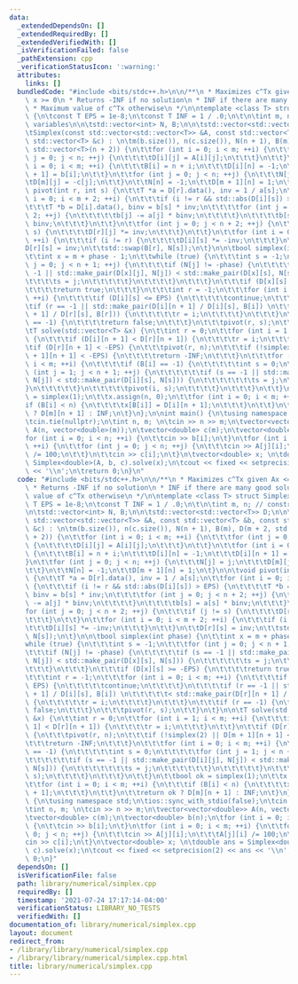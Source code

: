 ```yaml
---
data:
  _extendedDependsOn: []
  _extendedRequiredBy: []
  _extendedVerifiedWith: []
  _isVerificationFailed: false
  _pathExtension: cpp
  _verificationStatusIcon: ':warning:'
  attributes:
    links: []
  bundledCode: "#include <bits/stdc++.h>\n\n/**\n * Maximizes c^Tx given Ax <= b,\
    \ x >= 0\n * Returns -INF if no solution\n * INF if there are many good solutions\n\
    \ * Maximum value of c^Tx otherwise\n */\n\ntemplate <class T> struct Simplex\
    \ {\n\tconst T EPS = 1e-8;\n\tconst T INF = 1 / .0;\n\t\n\tint m, n; // constraints,\
    \ variables\n\n\tstd::vector<int> N, B;\n\n\tstd::vector<std::vector<T>> D;\n\n\
    \tSimplex(const std::vector<std::vector<T>> &A, const std::vector<T> &b, const\
    \ std::vector<T> &c) : \n\tm(b.size()), n(c.size()), N(n + 1), B(m), D(m + 2,\
    \ std::vector<T>(n + 2)) {\n\t\tfor (int i = 0; i < m; ++i) {\n\t\t\tfor (int\
    \ j = 0; j < n; ++j) {\n\t\t\t\tD[i][j] = A[i][j];\n\t\t\t}\n\t\t}\n\t\tfor (int\
    \ i = 0; i < m; ++i) {\n\t\t\tB[i] = n + i;\n\t\t\tD[i][n] = -1;\n\t\t\tD[i][n\
    \ + 1] = b[i];\n\t\t}\n\t\tfor (int j = 0; j < n; ++j) {\n\t\t\tN[j] = j;\n\t\t\
    \tD[m][j] = -c[j];\n\t\t}\n\t\tN[n] = -1;\n\t\tD[m + 1][n] = 1;\n\t}\n\n\tvoid\
    \ pivot(int r, int s) {\n\t\tT *a = D[r].data(), inv = 1 / a[s];\n\t\tfor (int\
    \ i = 0; i < m + 2; ++i) {\n\t\t\tif (i != r && std::abs(D[i][s]) > EPS) {\n\t\
    \t\t\tT *b = D[i].data(), binv = b[s] * inv;\n\t\t\t\tfor (int j = 0; j < n +\
    \ 2; ++j) {\n\t\t\t\t\tb[j] -= a[j] * binv;\n\t\t\t\t}\n\t\t\t\tb[s] = a[s] *\
    \ binv;\n\t\t\t}\n\t\t}\n\t\tfor (int j = 0; j < n + 2; ++j) {\n\t\t\tif (j !=\
    \ s) {\n\t\t\t\tD[r][j] *= inv;\n\t\t\t}\n\t\t}\n\t\tfor (int i = 0; i < m + 2;\
    \ ++i) {\n\t\t\tif (i != r) {\n\t\t\t\tD[i][s] *= -inv;\n\t\t\t}\n\t\t}\n\t\t\
    D[r][s] = inv;\n\t\tstd::swap(B[r], N[s]);\n\t}\n\n\tbool simplex(int phase) {\n\
    \t\tint x = m + phase - 1;\n\t\twhile (true) {\n\t\t\tint s = -1;\n\t\t\tfor (int\
    \ j = 0; j < n + 1; ++j) {\n\t\t\t\tif (N[j] != -phase) {\n\t\t\t\t\tif (s ==\
    \ -1 || std::make_pair(D[x][j], N[j]) < std::make_pair(D[x][s], N[s])) {\n\t\t\
    \t\t\t\ts = j;\n\t\t\t\t\t}\n\t\t\t\t}\n\t\t\t}\n\t\t\tif (D[x][s] >= -EPS) {\n\
    \t\t\t\treturn true;\n\t\t\t}\n\t\t\tint r = -1;\n\t\t\tfor (int i = 0; i < m;\
    \ ++i) {\n\t\t\t\tif (D[i][s] <= EPS) {\n\t\t\t\t\tcontinue;\n\t\t\t\t}\n\t\t\t\
    \tif (r == -1 || std::make_pair(D[i][n + 1] / D[i][s], B[i]) \n\t\t\t\t\t< std::make_pair(D[r][n\
    \ + 1] / D[r][s], B[r])) {\n\t\t\t\t\tr = i;\n\t\t\t\t}\n\t\t\t}\n\t\t\tif (r\
    \ == -1) {\n\t\t\t\treturn false;\n\t\t\t}\n\t\t\tpivot(r, s);\n\t\t}\n\t}\n\n\
    \tT solve(std::vector<T> &x) {\n\t\tint r = 0;\n\t\tfor (int i = 1; i < m; ++i)\
    \ {\n\t\t\tif (D[i][n + 1] < D[r][n + 1]) {\n\t\t\t\tr = i;\n\t\t\t}\n\t\t}\n\t\
    \tif (D[r][n + 1] < -EPS) {\n\t\t\tpivot(r, n);\n\t\t\tif (!simplex(2) || D[m\
    \ + 1][n + 1] < -EPS) {\n\t\t\t\treturn -INF;\n\t\t\t}\n\t\t\tfor (int i = 0;\
    \ i < m; ++i) {\n\t\t\t\tif (B[i] == -1) {\n\t\t\t\t\tint s = 0;\n\t\t\t\t\tfor\
    \ (int j = 1; j < n + 1; ++j) {\n\t\t\t\t\t\tif (s == -1 || std::make_pair(D[i][j],\
    \ N[j]) < std::make_pair(D[i][s], N[s])) {\n\t\t\t\t\t\t\ts = j;\n\t\t\t\t\t\t\
    }\n\t\t\t\t\t}\n\t\t\t\t\tpivot(i, s);\n\t\t\t\t}\n\t\t\t}\n\t\t}\n\t\tbool ok\
    \ = simplex(1);\n\t\tx.assign(n, 0);\n\t\tfor (int i = 0; i < m; ++i) {\n\t\t\t\
    if (B[i] < n) {\n\t\t\t\tx[B[i]] = D[i][n + 1];\n\t\t\t}\n\t\t}\n\t\treturn ok\
    \ ? D[m][n + 1] : INF;\n\t}\n};\n\nint main() {\n\tusing namespace std;\n\tios::sync_with_stdio(false);\n\
    \tcin.tie(nullptr);\n\tint n, m; \n\tcin >> n >> m;\n\tvector<vector<double>>\
    \ A(n, vector<double>(m));\n\tvector<double> c(m);\n\tvector<double> b(n);\n\t\
    for (int i = 0; i < n; ++i) {\n\t\tcin >> b[i];\n\t}\n\tfor (int i = 0; i < m;\
    \ ++i) {\n\t\tfor (int j = 0; j < n; ++j) {\n\t\t\tcin >> A[j][i];\n\t\t\tA[j][i]\
    \ /= 100;\n\t\t}\n\t\tcin >> c[i];\n\t}\n\tvector<double> x; \n\tdouble ans =\
    \ Simplex<double>(A, b, c).solve(x);\n\tcout << fixed << setprecision(2) << ans\
    \ << '\\n';\n\treturn 0;\n}\n"
  code: "#include <bits/stdc++.h>\n\n/**\n * Maximizes c^Tx given Ax <= b, x >= 0\n\
    \ * Returns -INF if no solution\n * INF if there are many good solutions\n * Maximum\
    \ value of c^Tx otherwise\n */\n\ntemplate <class T> struct Simplex {\n\tconst\
    \ T EPS = 1e-8;\n\tconst T INF = 1 / .0;\n\t\n\tint m, n; // constraints, variables\n\
    \n\tstd::vector<int> N, B;\n\n\tstd::vector<std::vector<T>> D;\n\n\tSimplex(const\
    \ std::vector<std::vector<T>> &A, const std::vector<T> &b, const std::vector<T>\
    \ &c) : \n\tm(b.size()), n(c.size()), N(n + 1), B(m), D(m + 2, std::vector<T>(n\
    \ + 2)) {\n\t\tfor (int i = 0; i < m; ++i) {\n\t\t\tfor (int j = 0; j < n; ++j)\
    \ {\n\t\t\t\tD[i][j] = A[i][j];\n\t\t\t}\n\t\t}\n\t\tfor (int i = 0; i < m; ++i)\
    \ {\n\t\t\tB[i] = n + i;\n\t\t\tD[i][n] = -1;\n\t\t\tD[i][n + 1] = b[i];\n\t\t\
    }\n\t\tfor (int j = 0; j < n; ++j) {\n\t\t\tN[j] = j;\n\t\t\tD[m][j] = -c[j];\n\
    \t\t}\n\t\tN[n] = -1;\n\t\tD[m + 1][n] = 1;\n\t}\n\n\tvoid pivot(int r, int s)\
    \ {\n\t\tT *a = D[r].data(), inv = 1 / a[s];\n\t\tfor (int i = 0; i < m + 2; ++i)\
    \ {\n\t\t\tif (i != r && std::abs(D[i][s]) > EPS) {\n\t\t\t\tT *b = D[i].data(),\
    \ binv = b[s] * inv;\n\t\t\t\tfor (int j = 0; j < n + 2; ++j) {\n\t\t\t\t\tb[j]\
    \ -= a[j] * binv;\n\t\t\t\t}\n\t\t\t\tb[s] = a[s] * binv;\n\t\t\t}\n\t\t}\n\t\t\
    for (int j = 0; j < n + 2; ++j) {\n\t\t\tif (j != s) {\n\t\t\t\tD[r][j] *= inv;\n\
    \t\t\t}\n\t\t}\n\t\tfor (int i = 0; i < m + 2; ++i) {\n\t\t\tif (i != r) {\n\t\
    \t\t\tD[i][s] *= -inv;\n\t\t\t}\n\t\t}\n\t\tD[r][s] = inv;\n\t\tstd::swap(B[r],\
    \ N[s]);\n\t}\n\n\tbool simplex(int phase) {\n\t\tint x = m + phase - 1;\n\t\t\
    while (true) {\n\t\t\tint s = -1;\n\t\t\tfor (int j = 0; j < n + 1; ++j) {\n\t\
    \t\t\tif (N[j] != -phase) {\n\t\t\t\t\tif (s == -1 || std::make_pair(D[x][j],\
    \ N[j]) < std::make_pair(D[x][s], N[s])) {\n\t\t\t\t\t\ts = j;\n\t\t\t\t\t}\n\t\
    \t\t\t}\n\t\t\t}\n\t\t\tif (D[x][s] >= -EPS) {\n\t\t\t\treturn true;\n\t\t\t}\n\
    \t\t\tint r = -1;\n\t\t\tfor (int i = 0; i < m; ++i) {\n\t\t\t\tif (D[i][s] <=\
    \ EPS) {\n\t\t\t\t\tcontinue;\n\t\t\t\t}\n\t\t\t\tif (r == -1 || std::make_pair(D[i][n\
    \ + 1] / D[i][s], B[i]) \n\t\t\t\t\t< std::make_pair(D[r][n + 1] / D[r][s], B[r]))\
    \ {\n\t\t\t\t\tr = i;\n\t\t\t\t}\n\t\t\t}\n\t\t\tif (r == -1) {\n\t\t\t\treturn\
    \ false;\n\t\t\t}\n\t\t\tpivot(r, s);\n\t\t}\n\t}\n\n\tT solve(std::vector<T>\
    \ &x) {\n\t\tint r = 0;\n\t\tfor (int i = 1; i < m; ++i) {\n\t\t\tif (D[i][n +\
    \ 1] < D[r][n + 1]) {\n\t\t\t\tr = i;\n\t\t\t}\n\t\t}\n\t\tif (D[r][n + 1] < -EPS)\
    \ {\n\t\t\tpivot(r, n);\n\t\t\tif (!simplex(2) || D[m + 1][n + 1] < -EPS) {\n\t\
    \t\t\treturn -INF;\n\t\t\t}\n\t\t\tfor (int i = 0; i < m; ++i) {\n\t\t\t\tif (B[i]\
    \ == -1) {\n\t\t\t\t\tint s = 0;\n\t\t\t\t\tfor (int j = 1; j < n + 1; ++j) {\n\
    \t\t\t\t\t\tif (s == -1 || std::make_pair(D[i][j], N[j]) < std::make_pair(D[i][s],\
    \ N[s])) {\n\t\t\t\t\t\t\ts = j;\n\t\t\t\t\t\t}\n\t\t\t\t\t}\n\t\t\t\t\tpivot(i,\
    \ s);\n\t\t\t\t}\n\t\t\t}\n\t\t}\n\t\tbool ok = simplex(1);\n\t\tx.assign(n, 0);\n\
    \t\tfor (int i = 0; i < m; ++i) {\n\t\t\tif (B[i] < n) {\n\t\t\t\tx[B[i]] = D[i][n\
    \ + 1];\n\t\t\t}\n\t\t}\n\t\treturn ok ? D[m][n + 1] : INF;\n\t}\n};\n\nint main()\
    \ {\n\tusing namespace std;\n\tios::sync_with_stdio(false);\n\tcin.tie(nullptr);\n\
    \tint n, m; \n\tcin >> n >> m;\n\tvector<vector<double>> A(n, vector<double>(m));\n\
    \tvector<double> c(m);\n\tvector<double> b(n);\n\tfor (int i = 0; i < n; ++i)\
    \ {\n\t\tcin >> b[i];\n\t}\n\tfor (int i = 0; i < m; ++i) {\n\t\tfor (int j =\
    \ 0; j < n; ++j) {\n\t\t\tcin >> A[j][i];\n\t\t\tA[j][i] /= 100;\n\t\t}\n\t\t\
    cin >> c[i];\n\t}\n\tvector<double> x; \n\tdouble ans = Simplex<double>(A, b,\
    \ c).solve(x);\n\tcout << fixed << setprecision(2) << ans << '\\n';\n\treturn\
    \ 0;\n}"
  dependsOn: []
  isVerificationFile: false
  path: library/numerical/simplex.cpp
  requiredBy: []
  timestamp: '2021-07-24 17:17:14-04:00'
  verificationStatus: LIBRARY_NO_TESTS
  verifiedWith: []
documentation_of: library/numerical/simplex.cpp
layout: document
redirect_from:
- /library/library/numerical/simplex.cpp
- /library/library/numerical/simplex.cpp.html
title: library/numerical/simplex.cpp
---
```

